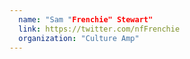 ```yaml
---
  name: "Sam "Frenchie" Stewart"
  link: https://twitter.com/nfFrenchie
  organization: "Culture Amp"
---
```

